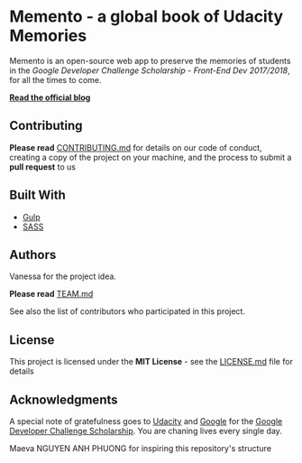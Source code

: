 # Memento - a global book of Udacity Memories

Memento is an open-source web app to preserve the memories of students in the *Google Developer Challenge Scholarship - Front-End Dev 2017/2018*, for all the times to come.

[**Read the official blog**](https://italiansproject.blogspot.it)


## Contributing

**Please read** [CONTRIBUTING.md](CONTRIBUTING.md) for details on our code of conduct, creating a copy of the project on your machine, and the process to submit a **pull request** to us


## Built With

* [Gulp](https://gulpjs.com)
* [SASS](http://sass-lang.com/guide)


## Authors
Vanessa for the project idea.

**Please read** [TEAM.md](TEAM.md)

See also the list of contributors who participated in this project.

## License

This project is licensed under the **MIT License** - see the [LICENSE.md](LICENSE.md) file for details

## Acknowledgments
A special note of gratefulness goes to [Udacity](https://www.udacity.com/) and [Google](https://developers.google.com/) for the [Google Developer Challenge Scholarship](https://blog.udacity.com/2017/09/announcing-60000-challenge-scholarships-udacity-google.html). You are chaning lives every single day.

Maeva NGUYEN ANH PHUONG for inspiring this repository's structure